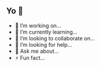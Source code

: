 ## Yo 👋

- 🔭 I’m working on...
- 🌱 I’m currently learning...
- 👯 I’m looking to collaborate on...
- 🤔 I’m looking for help...
- 💬 Ask me about...
- ⚡ Fun fact...

